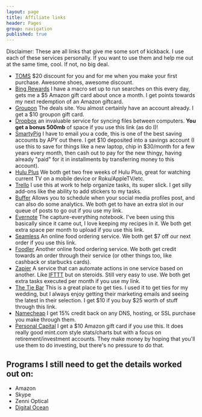 ```yaml
---
layout: page
title: Affiliate links
header: Pages
group: navigation
published: true
---
```


Disclaimer: These are all links that give me some sort of kickback. I use each of these services personally. If you want to use them and help me out at the same time, cool. If not, no big deal.

- [TOMS](http://friend.toms.com/x/1PkYVu) $20 discount for you and for me when you make your first purchase. Awesome shoes, awesome discount.
- [Bing Rewards](http://www.bing.com/explore/rewards?PUBL=REFERAFRIEND&CREA=RAW&rrid=_c9feb5ad-3d7c-e93f-884c-9221f773aa60) I have a macro set up to run searches on this every day, gets me a $5 Amazon gift card about once a month. I get points towards my next redemption of an Amazon giftcard.
- [Groupon](https://www.groupon.com/visitor_referral/h/82a46eb9-5fa7-44d3-87e3-9965e02a9028) The deals site. You almost certainly have an account already. I get a $10 groupon gift card. 
- [Dropbox](https://db.tt/cpeZvlhU) an invaluable service for syncing files between computers.  **You get a bonus 500mb** of space if you use this link (as do I)!
- [SmartyPig](https://www.smartypig.com) I have to email you a code, this is one of the best saving accounts by APY out there. I get $10 deposited into a savings account (I use this to save for things like a new laptop, chip in $30/month for a few years every month, then cash out to pay for the new thingy, having already "paid" for it in installments by transferring money to this account).
- [Hulu Plus](http://www.hulu.com/r/4nXfSA) We both get two free weeks of Hulu Plus, great for watching current TV on a mobile device or Roku/AppleTV/etc.
- [Trello](https://trello.com/robwinikates/recommend) I use this at work to help organize tasks, its super slick. I get silly add-ons like the ability to add stickers to my tasks.
- [Buffer](http://bufferapp.com/r/117341) Allows you to schedule when your social media profiles post, and can also do some analytics.  We both get to have an extra slot in our queue of posts to go out if you use my link.
- [Evernote](https://www.evernote.com/referral/Registration.action?uid=61101&sig=3dfc71a06515d7731c27f446efff0443) The capture-everything notebook. I've been using this basically since it came out, I love keeping my recipes in it. We both get extra space per month to upload if you use this link.
- [Seamless](http://seamless.extole.com/a/clk/2C2qlm) An online food ordering service.  We both get $7 off our next order if you use this link.
- [Foodler](http://www.foodler.com/ref/108865a4/brighton) Another online food ordering service. We both get credit towards an order through their service (or other things too, like cashback or starbucks cards).
- [Zapier](http://zpr.io/PfDP) A service that can automate actions in one service based on another.  Like [IFTTT](ifttt.com) but on steroids. Still very easy to use. We both get extra tasks executed per month if you use my link.
- [The Tie Bar](http://u21280.sendgrid.org/wf/click?upn=XIPNX9ZC-2FnVc7NHDPX4UZon4tzlVXPudWcgPqS2mQmw-3D_rQ9k54Nntb7RGfVBILTd9ehUTF-2BZjS3sIYzUelF5HgnRN9vIGOWfkKNBc6zWZOFdl9fIQWdRV-2BRufhYEwl8RGPxs12APZsUJ-2BT10UsQrX7Xy2MugPGjG4wxIlUwLJ4C-2FxVpbDE3MEcY-2BsG2t5o0loS6mk1cxPobcfLmiOlUQfxGhKLetAHZTkKG9YbNUfkwIe9ZdwienGR9CNJS7UvzH9i7u3LkKhTWxJ900JNwKCiFTQjdOQ6Plo5a2CsUCCVsyDt9TvRhm5DrBuf7zYUz5YJaxorrWmAanwaYZTDROd-2BGpS-2FylfB66tD3z37-2Fo-2FBwL) This is a great place to get ties.  I used it to get ties for my wedding, but I always enjoy getting their marketing emails and seeing the latest in their selection. I get $10 if you buy $25 worth of stuff through this link.
- [Namecheap](http://www.namecheap.com/?aff=79588) I get 15% credit back on any DNS, hosting, or SSL purchase you make through them.
- [Personal Capital](http://refer.personalcapital.com/share/wthgf) I get a $10 Amazon gift card if you use this. It does really good mint.com style stats/charts but with a focus on retirement/investment accounts. They make money by hoping that you'll use them to do investing, but there's no pressure to do that.

## Programs I still need to get the details worked out on:
- Amazon
- Skype
- Zenni Optical
- [Digital Ocean](https://www.digitalocean.com/referral-program/)



